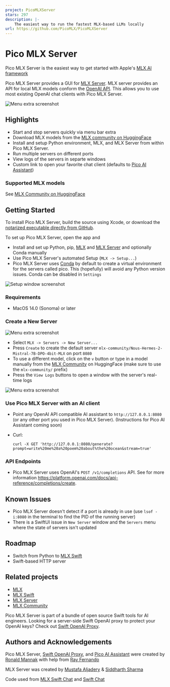 ```yaml
---
project: PicoMLXServer
stars: 297
description: |-
    The easiest way to run the fastest MLX-based LLMs locally
url: https://github.com/PicoMLX/PicoMLXServer
---
```


# Pico MLX Server

Pico MLX Server is the easiest way to get started with Apple's [MLX AI framework](https://github.com/ml-explore/mlx)

Pico MLX Server provides a GUI for [MLX Server](https://github.com/mustafaaljadery/mlxserver). MLX server provides an API for local MLX models conform the [OpenAI API](https://platform.openai.com/docs/api-reference/completions/create). This allows you to use most existing OpenAI chat clients with Pico MLX Server.

![Menu extra screenshot](Images/menuExtra.png)

## Highlights

- Start and stop servers quickly via menu bar extra
- Download MLX models from the [MLX community on HuggingFace](https://huggingface.co/mlx-community)
- Install and setup Python environment, MLX, and MLX Server from within Pico MLX Server.
- Run multiple servers on different ports
- View logs of the servers in separte windows
- Custom link to open your favorite chat client (defaults to [Pico AI Assistant](https://apps.apple.com/us/app/pico-ai-copilot/id1668205047))

### Supported MLX models

See [MLX Community on HuggingFace](https://huggingface.co/mlx-community)

## Getting Started

To install Pico MLX Server, build the source using Xcode, or download the [notarized executable directly from GitHub](https://github.com/ronaldmannak/PicoMLXServer/tags).

To set up Pico MLX Server, open the app and 
- Install and set up Python, pip, [MLX](https://github.com/ml-explore/mlx) and [MLX Server](https://github.com/mustafaaljadery/mlxserver) and optionally Conda manually
- Use Pico MLX Server's automated Setup (`MLX -> Setup...`)
- Pico MLX Server uses [Conda](https://docs.conda.io/en/latest/) by default to create a virtual environment for the servers called pico. This (hopefully) will avoid any Python version issues. Conda can be disabled in `Settings`

![Setup window screenshot](Images/setup.png)

### Requirements
- MacOS 14.0 (Sonoma) or later

### Create a New Server

![Menu extra screenshot](Images/serverManager.png)

- Select `MLX -> Servers -> New Server...`
- Press `Create` to create the default server `mlx-community/Nous-Hermes-2-Mistral-7B-DPO-4bit-MLX` on port `8080`
- To use a different model, click on the `v` button or type in a model manually from the [MLX Community](https://huggingface.co/mlx-community) on HuggingFace (make sure to use the `mlx-community/` prefix)
- Press the `View Logs` buttons to open a window with the server's real-time logs


![Menu extra screenshot](Images/log.png)

### Use Pico MLX Server with an AI client

- Point any OpenAI API compatible AI assistant to `http://127.0.0.1:8080` (or any other port you used in Pico MLX Server). (Instructions for Pico AI Assistant coming soon)
- Curl:

  ```
  curl -X GET 'http://127.0.0.1:8080/generate?prompt=write%20me%20a%20poem%20about%the%20ocean&stream=true'
  ```

### API Endpoints

- Pico MLX Server uses OpenAI's `POST /v1/completions` API. See for more information https://platform.openai.com/docs/api-reference/completions/create.

## Known Issues

- Pico MLX Server doesn't detect if a port is already in use (use `lsof -i:8080` in the terminal to find the PID of the running server)
- There is a SwiftUI issue in `New Server` window and the `Servers` menu where the state of servers isn't updated

## Roadmap

- Switch from Python to [MLX Swift](https://github.com/ml-explore/mlx-swift)
- Swift-based HTTP server

## Related projects

- [MLX](https://github.com/ml-explore/mlx)
- [MLX Swift](https://github.com/ml-explore/mlx-swift)
- [MLX Server](https://github.com/mustafaaljadery/mlxserver)
- [MLX Community](https://huggingface.co/mlx-community)

Pico MLX Server is part of a bundle of open source Swift tools for AI engineers.
Looking for a server-side Swift OpenAI proxy to protect your OpenAI keys? Check out [Swift OpenAI Proxy](https://github.com/ronaldmannak/SwiftOpenAIProxy).

## Authors and Acknowledgements

Pico MLX Server, [Swift OpenAI Proxy](https://github.com/ronaldmannak/SwiftOpenAIProxy), and [Pico AI Assistant](https://apps.apple.com/us/app/pico-ai-copilot/id1668205047) were created by [Ronald Mannak](https://twitter.com/ronaldmannak) with help from [Ray Fernando](https://twitter.com/rayfernando1337/)

MLX Server was created by [Mustafa Aljadery](https://www.maxaljadery.com/) & [Siddharth Sharma](https://stanford.edu/~sidshr/)

Code used from [MLX Swift Chat](https://github.com/PreternaturalAI/mlx-swift-chat) and [Swift Chat](https://github.com/huggingface/swift-chat)


